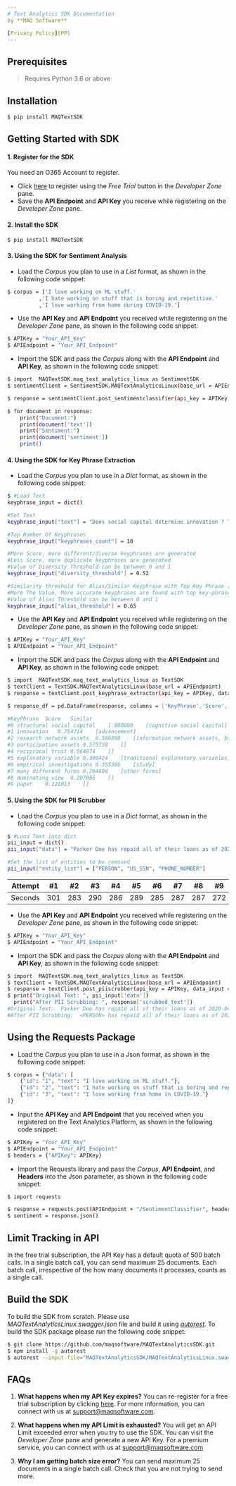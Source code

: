 ```yaml
---
# Text Analytics SDK Documentation
by **MAQ Software**

[Privacy Policy][PP]
---
```

## Prerequisites
> Requires Python 3.6 or above
## Installation
```sh
$ pip install MAQTextSDK
```
## Getting Started with SDK
#### 1. Register for the SDK
You need an O365 Account to register.
   * Click [here][PlDb] to register using the *Free Trial* button in the *Developer Zone* pane. 
   * Save the **API Endpoint** and **API Key** you receive while registering on the *Developer Zone* pane.
#### 2. Install the SDK
```sh
$ pip install MAQTextSDK
```
#### 3. Using the SDK for Sentiment Analysis
   * Load the *Corpus* you plan to use in a *List* format, as shown in the following code snippet:
```sh
$ corpus = ['I love working on ML stuff.'
          ,'I hate working on stuff that is boring and repetitive.'
          ,'I love working from home during COVID-19.']
```
   * Use the **API Key** and **API Endpoint** you received while registering on the *Developer Zone* pane, as shown in the following code snippet:
```sh
$ APIKey = "Your_API_Key"
$ APIEndpoint = "Your_API_Endpoint"
````
   * Import the SDK and pass the *Corpus* along with the **API Endpoint** and **API Key**, as shown in the following code snippet:
```sh
$ import  MAQTextSDK.maq_text_analytics_linux as SentimentSDK
$ sentimentClient = SentimentSDK.MAQTextAnalyticsLinux(base_url = APIEndpoint)

$ response = sentimentClient.post_sentimentclassifier(api_key = APIKey, data_input = corpus)

$ for document in response:
    print("Document:")
    print(document['text'])
    print("Sentiment:")
    print(document['sentiment'])
    print()
````
#### 4. Using the SDK for Key Phrase Extraction
   * Load the *Corpus* you plan to use in a *Dict* format, as shown in the following code snippet:
```sh
$ #Load Text
keyphrase_input = dict()

#Set Text
keyphrase_input["text"] = "Does social capital determine innovation ? To what extent? This paper deals with two questions: Does social capital determine innovation in manufacturing firms?"

#Top Number Of Keyphrases
keyphrase_input["keyphrases_count"] = 10

#More Score, more different/diverse keyphrases are generated
#Less Score, more duplicate keyphrases are generated
#Value of Diversity Threshold can be between 0 and 1
keyphrase_input["diversity_threshold"] = 0.52

#Similarity threshold for Alias/Similar Keyphrase with Top Key Phrase [Similar Column in Output]
#More The Value, More accurate keyphrases are found with top key-phrase [Similar Column in Output]
#Value of Alias Threshold can be between 0 and 1
keyphrase_input["alias_threshold"] = 0.65
```
   * Use the **API Key** and **API Endpoint** you received while registering on the *Developer Zone* pane, as shown in the following code snippet:
```sh
$ APIKey = "Your_API_Key"
$ APIEndpoint = "Your_API_Endpoint"
````
   * Import the SDK and pass the *Corpus* along with the **API Endpoint** and **API Key**, as shown in the following code snippet:
```sh
$ import  MAQTextSDK.maq_text_analytics_linux as TextSDK
$ textClient = TextSDK.MAQTextAnalyticsLinux(base_url = APIEndpoint)
$ response = textClient.post_keyphrase_extractor(api_key = APIKey, data_input = keyphrase_input)

$ response_df = pd.DataFrame(response, columns = ['KeyPhrase','Score','Similar'])

#KeyPhrase	Score	Similar
#0 structural social capital	1.000000	[cognitive social capital]
#1 innovation	0.754714	[advancement]
#2 research network assets	0.586890	[information network assets, business network ...
#3 participation assets	0.575738	[]
#4 reciprocal trust	0.564874	[]
#5 explanatory variable	0.390424	[traditional explanatory variables]
#6 empirical investigations	0.355306	[study]
#7 many different forms	0.264404	[other forms]
#8 dominating view	0.207086	[]
#9 paper	0.121013	[]
````
#### 5. Using the SDK for PII Scrubber
   * Load the *Corpus* you plan to use in a *Dict* format, as shown in the following code snippet:
```sh
$ #Load Text into dict
pii_input = dict()
pii_input["data"] = "Parker Doe has repaid all of their loans as of 2020-04-25. Their SSN is 859-98-0987. To contact them, use their phone number 555-555-5555. They are originally from Brazil"

#Set the list of entities to be removed
pii_input["entity_list"] = ["PERSON", "US_SSN", "PHONE_NUMBER"]

```
Attempt | #1 | #2 | #3 | #4 | #5 | #6 | #7 | #8 | #9 | #10 | #11
--- | --- | --- | --- |--- |--- |--- |--- |--- |--- |--- |---
Seconds | 301 | 283 | 290 | 286 | 289 | 285 | 287 | 287 | 272 | 276 | 269

   * Use the **API Key** and **API Endpoint** you received while registering on the *Developer Zone* pane, as shown in the following code snippet:
```sh
$ APIKey = "Your_API_Key"
$ APIEndpoint = "Your_API_Endpoint"
````
   * Import the SDK and pass the *Corpus* along with the **API Endpoint** and **API Key**, as shown in the following code snippet:
```sh
$ import  MAQTextSDK.maq_text_analytics_linux as TextSDK
$ textClient = TextSDK.MAQTextAnalyticsLinux(base_url = APIEndpoint)
$ response = textClient.post_piiscrubber(api_key = APIKey, data_input = pii_input.copy())
$ print("Original Text: ", pii_input['data'])
  print("After PII Scrubbing: ", response['scrubbed_text'])
#Original Text:  Parker Doe has repaid all of their loans as of 2020-04-25. Their SSN is 859-98-0987. To contact them, use their phone number #555-555-5555. They are originally from Brazil
#After PII Scrubbing:  <PERSON> has repaid all of their loans as of 2020-04-25. Their SSN is <US_SSN>. To contact them, use their phone number #<PHONE_NUMBER>. They are originally from Brazil
````
## Using the Requests Package
   * Load the *Corpus* you plan to use in a Json format, as shown in the following code snippet:
```sh
$ corpus = {"data": [
    {"id": "1", "text": "I love working on ML stuff."},
    {"id": "2", "text": "I hate working on stuff that is boring and repetitive."},
    {"id": "3", "text": "I love working from home in COVID-19."}
]}
```
   * Input the **API Key** and **API Endpoint** that you received when you registered on the Text Analytics Platform, as shown in the following code snippet:
```sh
$ APIKey = "Your_API_Key"
$ APIEndpoint = "Your_API_Endpoint"
$ headers = {"APIKey": APIKey}
````
   * Import the Requests library and pass the *Corpus*, **API Endpoint**, and **Headers** into the Json parameter, as shown in the following code snippet:
```sh
$ import requests

$ response = requests.post(APIEndpoint + "/SentimentClassifier", headers = headers, json = corpus)
$ sentiment = response.json()
````
## Limit Tracking in API
In the free trial subscription, the API Key has a default quota of 500 batch calls. In a single batch call, you can send maximum 25 documents. Each batch call, irrespective of the how many documents it processes, counts as a single call.

## Build the SDK
To build the SDK from scratch. Please use *MAQTextAnalyticsLinux.swagger.json* file and build it using *[autorest][autorestLink]*. To build the SDK package please run the following code snippet:
```sh
$ git clone https://github.com/maqsoftware/MAQTextAnalyticsSDK.git
$ npm install -g autorest
$ autorest --input-file="MAQTextAnalyticsSDK/MAQTextAnalyticsLinux.swagger.json" --python --output-folder="TextAnalyticsSDK"
````
## FAQs

1. **What happens when my API Key expires?**
You can re-register for a free trial subscription by clicking [here][PlDb]. For more information, you can connect with us at support@maqsoftware.com.

    
2. **What happens when my API Limit is exhausted?**
    You will get an API Limit exceeded error when you try to use the SDK. You can visit the *Developer Zone* pane and generate a new API Key. For a premium service, you can connect with us at support@maqsoftware.com

3.	**Why I am getting batch size error?**
You can send maximum 25 documents in a single batch call. Check that you are not trying to send more.


[PlDb]: https://maqtextanalytics.azurewebsites.net/#/DevelopersZone
[PP]: <https://maqsoftware.com/privacystatement>
[autorestLink]: <https://github.com/Azure/autorest>
